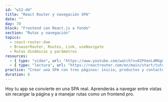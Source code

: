 ```yaml
---
id: "w12-d4"
title: "React Router y navegación SPA"
date: ""
day: 70
block: "Frontend con React.js a fondo"
section: "Rutas y navegación"
topics:
  - react-router-dom
  - BrowserRouter, Routes, Link, useNavigate
  - Rutas dinámicas y parámetros
resources:
  - { type: "video", url: "https://www.youtube.com/watch?v=82PXenL4MGg&t=252s" }
  - { type: "lectura", url: "https://reactrouter.com/en/main/start/tutorial" }
practice: "Crear una SPA con tres páginas: inicio, productos y contacto, usando rutas dinámicas."
duration: 6
---
```


Hoy tu app se convierte en una SPA real. Aprenderás a navegar entre vistas sin recargar la página y a manejar rutas como un frontend pro.